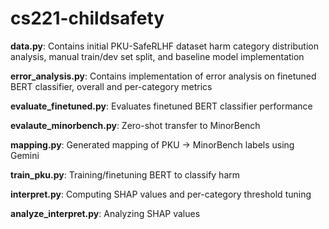 # cs221-childsafety

**data.py**: Contains initial PKU-SafeRLHF dataset harm category distribution analysis, manual train/dev set split, and baseline model implementation

**error_analysis.py**: Contains implementation of error analysis on finetuned BERT classifier, overall and per-category metrics

**evaluate_finetuned.py**: Evaluates finetuned BERT classifier performance

**evalaute_minorbench.py**: Zero-shot transfer to MinorBench

**mapping.py**: Generated mapping of PKU -> MinorBench labels using Gemini

**train_pku.py**: Training/finetuning BERT to classify harm

**interpret.py**: Computing SHAP values and per-category threshold tuning

**analyze_interpret.py**: Analyzing SHAP values
